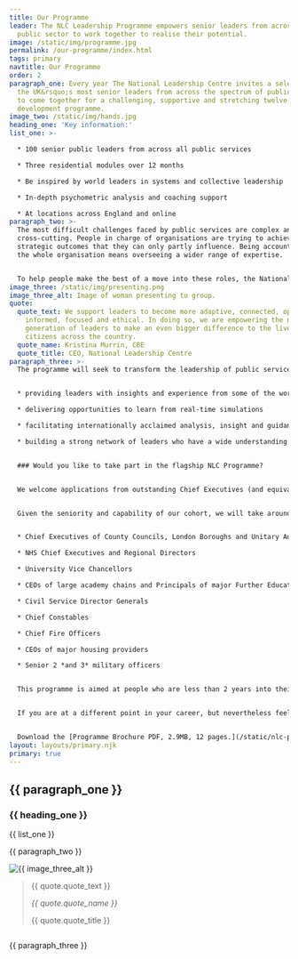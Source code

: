 ```yaml
---
title: Our Programme
leader: The NLC Leadership Programme empowers senior leaders from across the
  public sector to work together to realise their potential.
image: /static/img/programme.jpg
permalink: /our-programme/index.html
tags: primary
navtitle: Our Programme
order: 2
paragraph_one: Every year The National Leadership Centre invites a selection of
  the UK&rsquo;s most senior leaders from across the spectrum of public services
  to come together for a challenging, supportive and stretching twelve month
  development programme.
image_two: /static/img/hands.jpg
heading_one: 'Key information:'
list_one: >-

  * 100 senior public leaders from across all public services

  * Three residential modules over 12 months

  * Be inspired by world leaders in systems and collective leadership

  * In-depth psychometric analysis and coaching support

  * At locations across England and online
paragraph_two: >-
  The most difficult challenges faced by public services are complex and
  cross-cutting. People in charge of organisations are trying to achieve
  strategic outcomes that they can only partly influence. Being accountable for
  the whole organisation means overseeing a wider range of expertise.


  To help people make the best of a move into these roles, the National Leadership Centre is delivering a flagship leadership programme, the first of its kind in bringing together top leaders from across the country.
image_three: /static/img/presenting.png
image_three_alt: Image of woman presenting to group.
quote:
  quote_text: We support leaders to become more adaptive, connected, open,
    informed, focused and ethical. In doing so, we are empowering the next
    generation of leaders to make an even bigger difference to the lives of
    citizens across the country.
  quote_name: Kristina Murrin, CBE
  quote_title: CEO, National Leadership Centre
paragraph_three: >-
  The programme will seek to transform the leadership of public services by:


  * providing leaders with insights and experience from some of the world’s foremost academics, practitioners and leaders

  * delivering opportunities to learn from real-time simulations

  * facilitating internationally acclaimed analysis, insight and guidance into participants’ leadership styles and how they can develop and progress

  * building a strong network of leaders who have a wide understanding of the work and challenges of their public sector peers


  ### Would you like to take part in the flagship NLC Programme?


  We welcome applications from outstanding Chief Executives (and equivalent) of publicly funded organisations delivering public services.


  Given the seniority and capability of our cohort, we will take around 100 delegates each year who we expect to be recognised as some of the best leaders in their field or sector. This includes, but is not exclusive to:


  * Chief Executives of County Councils, London Boroughs and Unitary Authorities

  * NHS Chief Executives and Regional Directors

  * University Vice Chancellors

  * CEOs of large academy chains and Principals of major Further Education colleges

  * Civil Service Director Generals

  * Chief Constables

  * Chief Fire Officers

  * CEOs of major housing providers

  * Senior 2 *and 3* military officers


  This programme is aimed at people who are less than 2 years into their first CEO role.


  If you are at a different point in your career, but nevertheless feel that you would benefit from this programme and provide an outstanding return on our investment, we would like to hear from you.


  Download the [Programme Brochure PDF, 2.9MB, 12 pages.](/static/nlc-programme-brochure.pdf)
layout: layouts/primary.njk
primary: true
---
```


<div class="leader-bar">
	<div class="container container--sm">
		<h2 class="large-body-text no-margin leader-bar__text">{{ paragraph_one }}</h2>
	</div>
</div>

<div class="image-centralised-text-block">
<div class="image-centralised-text-block__image" style="background-image: url('{{ image_two }}');"></div>
<div class="image-centralised-text-block__text">
<div class="image-centralised-text-block__text__internal">
	<h3 class="h4-style bold">{{ heading_one }}</h3>
	<div class="header-highlight">
		<div class="h3-style">
		{{ list_one }}
		</div>
	</div>
</div>
</div>
</div>

<div class="container container--sm dbl-vertical-padding">

{{ paragraph_two }}

</div>

<div class="image-quote-block">
	<div class="container container--wide container--two-col">
		<div class="column">
			<img class="media-full-width" src="{{ image_three }}" alt="{{ image_three_alt }}"/>
		</div>
		<div class="column column--card">
			<blockquote class="image-quote-block__card">
				<p class="large-body-text image-quote-block__quote">{{ quote.quote_text }}</p>
				<footer>
					<cite class="h4-style bold no-margin">{{ quote.quote_name }}</cite>
					<p class="no-margin">{{ quote.quote_title }}</p>
				</footer>
			</blockquote>
		</div>
	</div>
</div>

<div class="container container--sm dbl-vertical-padding">

{{ paragraph_three }}

</div>
